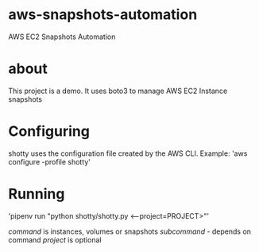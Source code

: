 # aws-snapshots-automation
AWS EC2 Snapshots Automation

# about
This project is a demo. It uses boto3 to manage AWS EC2 Instance snapshots

# Configuring
shotty uses the configuration file created by the AWS CLI.
Example:
'aws configure -profile shotty'

# Running
'pipenv run "python shotty/shotty.py <command> <subcommand> <--project=PROJECT>"'

*command* is instances, volumes or snapshots
*subcommand* - depends on command
*project* is optional
